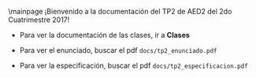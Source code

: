 \mainpage
¡Bienvenido a la documentación del TP2 de AED2 del 2do Cuatrimestre 2017!

* Para ver la documentación de las clases, ir a **Clases**

* Para ver el enunciado, buscar el pdf `docs/tp2_enunciado.pdf`

* Para ver la especificación, buscar el pdf `docs/tp2_especificacion.pdf`
